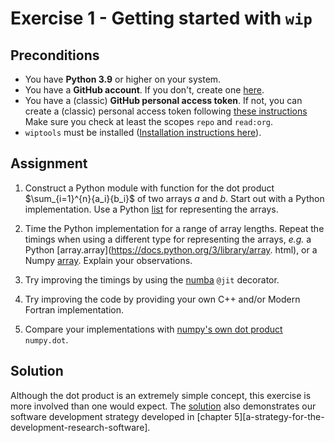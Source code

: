 # Exercise 1 - Getting started with `wip`

## Preconditions

- You have **Python 3.9** or higher on your system. 
- You have a **GitHub account**. If you don't, create one 
  [here](https://docs.github.com/en/get-started/signing-up-for-github/signing-up-for-a-new-github-account).
- You have a (classic) **GitHub personal access token**. If not, you can create a (classic) personal access 
  token following [these instructions](https://docs.github.com/en/authentication/keeping-your-account-and-data-secure/managing-your-personal-access-tokens#creating-a-personal-access-token-classic)
  Make sure you check at least the scopes `repo` and `read:org`.
- `wiptools` must be installed ([Installation instructions here](https://etijskens.github.io/wiptools/installation)).

## Assignment

1. Construct a Python module with function for the dot product $\sum_{i=1}^{n}{a_i}{b_i}$ of two arrays $a$ and $b$. Start 
   out with a Python implementation. Use a Python [list](https://docs.python.org/3/library/stdtypes.html?highlight=list#list)
   for representing the arrays. 

2. Time the Python implementation for a range of array lengths. Repeat the timings when using a 
   different type for representing the arrays, _e.g._ a Python [array.array](https://docs.python.org/3/library/array.
   html), or a Numpy [array](https://numpy.org/doc/stable/reference/generated/numpy.array.html). 
   Explain your observations.

3. Try improving the timings by using the [numba](https://numba.readthedocs.io/en/stable/) `@jit`
decorator.

4. Try improving the code by providing your own C++ and/or Modern Fortran implementation.

5. Compare your implementations with 
[numpy's own dot product](https://numpy.org/doc/stable/reference/generated/numpy.dot.html) `numpy.dot`. 

## Solution

Although the dot product is an extremely simple concept, this exercise is more involved than one
would expect. The [solution](exercise-1-solution.md) also demonstrates our software development 
strategy developed in [chapter 5][a-strategy-for-the-development-research-software].